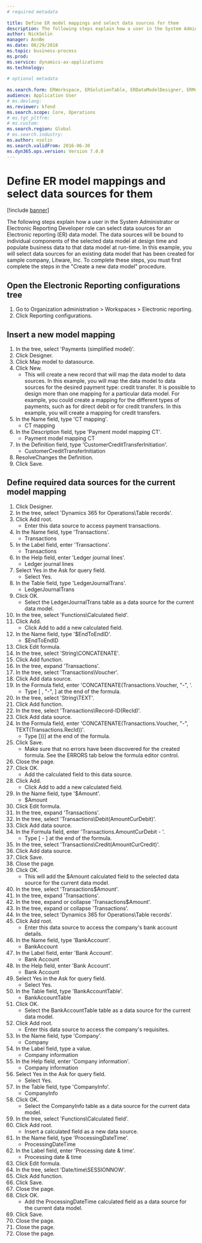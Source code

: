```yaml
--- 
# required metadata 
 
title: Define ER model mappings and select data sources for them
description: The following steps explain how a user in the System Administrator or Electronic Reporting Developer role can select data sources for an Electronic reporting data model. 
author: NickSelin
manager: AnnBe 
ms.date: 08/29/2018
ms.topic: business-process 
ms.prod:  
ms.service: dynamics-ax-applications 
ms.technology:  
 
# optional metadata 
 
ms.search.form: ERWorkspace, ERSolutionTable, ERDataModelDesigner, ERModelMappingTable, ERModelMappingDesigner, ERExpressionDesignerFormula   
audience: Application User 
# ms.devlang:  
ms.reviewer: kfend
ms.search.scope: Core, Operations 
# ms.tgt_pltfrm:  
# ms.custom:  
ms.search.region: Global
# ms.search.industry: 
ms.author: nselin
ms.search.validFrom: 2016-06-30 
ms.dyn365.ops.version: Version 7.0.0 
---
```

# Define ER model mappings and select data sources for them

[!include [banner](../../includes/banner.md)]

The following steps explain how a user in the System Administrator or Electronic Reporting Developer role can select data sources for an Electronic reporting (ER) data model. The data sources will be bound to individual components of the selected data model at design time and populate business data to that data model at run-time. In this example, you will select data sources for an existing data model that has been created for sample company, Litware, Inc. To complete these steps, you must first complete the steps in the "Create a new data model" procedure.


## Open the Electronic Reporting configurations tree
1. Go to Organization administration > Workspaces > Electronic reporting.
2. Click Reporting configurations.

## Insert a new model mapping
1. In the tree, select 'Payments (simplified model)'.
2. Click Designer.
3. Click Map model to datasource.
4. Click New.
    * This will create a new record that will map the data model to data sources. In this example, you will map the data model to data sources for the desired payment type: credit transfer.     It is possible to design more than one mapping for a particular data model. For example, you could create a mapping for the different types of payments, such as for direct debit or for credit transfers. In this example, you will create a mapping for credit transfers.  
5. In the Name field, type 'CT mapping'.
    * CT mapping  
6. In the Description field, type 'Payment model mapping CT'.
    * Payment model mapping CT  
7. In the Definition field, type 'CustomerCreditTransferInitiation'.
    * CustomerCreditTransferInitiation  
8. ResolveChanges the Definition.
9. Click Save.

## Define required data sources for the current model mapping
1. Click Designer.
2. In the tree, select 'Dynamics 365 for Operations\Table records'.
3. Click Add root.
    * Enter this data source to access payment transactions.  
4. In the Name field, type 'Transactions'.
    * Transactions  
5. In the Label field, enter 'Transactions'.
    * Transactions  
6. In the Help field, enter 'Ledger journal lines'.
    * Ledger journal lines  
7. Select Yes in the Ask for query field.
    * Select Yes.  
8. In the Table field, type 'LedgerJournalTrans'.
    * LedgerJournalTrans  
9. Click OK.
    * Select the LedgerJournalTrans table as a data source for the current data model.  
10. In the tree, select 'Functions\Calculated field'.
11. Click Add.
    * Click Add to add a new calculated field.  
12. In the Name field, type '$EndToEndID'.
    * $EndToEndID  
13. Click Edit formula.
14. In the tree, select 'String\CONCATENATE'.
15. Click Add function.
16. In the tree, expand 'Transactions'.
17. In the tree, select 'Transactions\Voucher'.
18. Click Add data source.
19. In the Formula field, enter 'CONCATENATE(Transactions.Voucher, "-", '.
    * Type [ , "-", ] at the end of the formula.  
20. In the tree, select 'String\TEXT'.
21. Click Add function.
22. In the tree, select 'Transactions\Record-ID(RecId)'.
23. Click Add data source.
24. In the Formula field, enter 'CONCATENATE(Transactions.Voucher, "-", TEXT(Transactions.RecId))'.
    * Type [))] at the end of the formula.  
25. Click Save.
    * Make sure that no errors have been discovered for the created formula. See the ERRORS tab below the formula editor control.  
26. Close the page.
27. Click OK.
    * Add the calculated field to this data source.  
28. Click Add.
    * Click Add to add a new calculated field.  
29. In the Name field, type '$Amount'.
    * $Amount  
30. Click Edit formula.
31. In the tree, expand 'Transactions'.
32. In the tree, select 'Transactions\Debit(AmountCurDebit)'.
33. Click Add data source.
34. In the Formula field, enter 'Transactions.AmountCurDebit - '.
    * Type [ - ] at the end of the formula.  
35. In the tree, select 'Transactions\Credit(AmountCurCredit)'.
36. Click Add data source.
37. Click Save.
38. Close the page.
39. Click OK.
    * This will add the $Amount calculated field to the selected data source for the current data model.  
40. In the tree, select 'Transactions\$Amount'.
41. In the tree, expand 'Transactions'.
42. In the tree, expand or collapse 'Transactions\$Amount'.
43. In the tree, expand or collapse 'Transactions'.
44. In the tree, select 'Dynamics 365 for Operations\Table records'.
45. Click Add root.
    * Enter this data source to access the company's bank account details.  
46. In the Name field, type 'BankAccount'.
    * BankAccount  
47. In the Label field, enter 'Bank Account'.
    * Bank Account  
48. In the Help field, enter 'Bank Account'.
    * Bank Account  
49. Select Yes in the Ask for query field.
    * Select Yes.  
50. In the Table field, type 'BankAccountTable'.
    * BankAccountTable  
51. Click OK.
    * Select the BankAccountTable table as a data source for the current data model.  
52. Click Add root.
    * Enter this data source to access the company's requisites.  
53. In the Name field, type 'Company'.
    * Company  
54. In the Label field, type a value.
    * Company information  
55. In the Help field, enter 'Company information'.
    * Company information  
56. Select Yes in the Ask for query field.
    * Select Yes.  
57. In the Table field, type 'CompanyInfo'.
    * CompanyInfo  
58. Click OK.
    * Select the CompanyInfo table as a data source for the current data model.  
59. In the tree, select 'Functions\Calculated field'.
60. Click Add root.
    * Insert a calculated field as a new data source.  
61. In the Name field, type 'ProcessingDateTime'.
    * ProcessingDateTime  
62. In the Label field, enter 'Processing date & time'.
    * Processing date & time  
63. Click Edit formula.
64. In the tree, select 'Date/time\SESSIONNOW'.
65. Click Add function.
66. Click Save.
67. Close the page.
68. Click OK.
    * Add the ProcessingDateTime calculated field as a data source for the current data model.  
69. Click Save.
70. Close the page.
71. Close the page.
72. Close the page.

